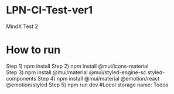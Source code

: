 # LPN-CI-Test-ver1
MindX Test 2
# How to run
Step 1)
npm install
Step 2)
npm install @mui/icons-material   
Step 3)
npm install @mui/material @mui/styled-engine-sc styled-components
Step 4)
npm install @mui/material @emotion/react @emotion/styled
Step 5)
npm run dev
#Locol storage
name: Todos
